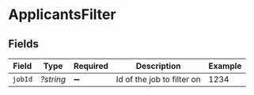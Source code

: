 # ApplicantsFilter


## Fields

| Field                      | Type                       | Required                   | Description                | Example                    |
| -------------------------- | -------------------------- | -------------------------- | -------------------------- | -------------------------- |
| `jobId`                    | *?string*                  | :heavy_minus_sign:         | Id of the job to filter on | 1234                       |